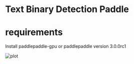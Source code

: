 # Text Binary Detection Paddle

# requirements
Install paddlepaddle-gpu  or paddlepaddle version 3.0.0rc1

![plot](/work/21013187/phuoc/paddle_detect/PaddleOCR/phuoc_module/visualize.jpg)
